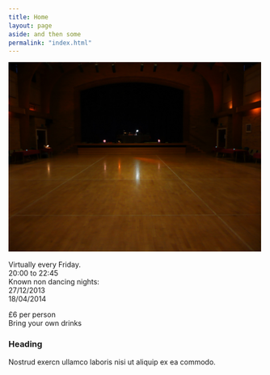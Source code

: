 ```yaml
---
title: Home
layout: page
aside: and then some
permalink: "index.html"
---
```


<img width="500" src="images/dancefloor.jpg"/>

<article class="grid_3"><dl>
	<dt>Virtually every Friday.</dt>
	<dt>20:00 to 22:45</dt>
	<dt>Known non dancing nights:</dt>
	<dt>27/12/2013</dt>
	<dt>18/04/2014</dt></dl>
</article>
<article class="grid_6">
	<dl><dt>£6 per person</dt>
	<dt>Bring your own drinks</dt></dl>
</article>
<article class="grid_3">
	<h3>Heading</h3>
	Nostrud exercn ullamco laboris nisi ut aliquip ex ea commodo.
</article>
